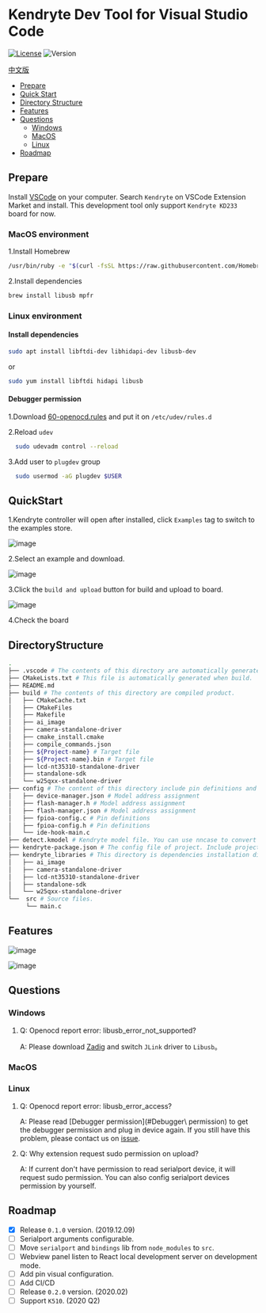 # Kendryte Dev Tool for Visual Studio Code

[![License](https://img.shields.io/badge/license-Apache%202-blue)](https://raw.githubusercontent.com/kendryte/Kendryte-dev-extension/master/LICENSE)
![Version](https://img.shields.io/badge/Version-0.3.0-green)

[中文版](https://raw.githubusercontent.com/kendryte/Kendryte-dev-extension/master/README.md)

- [Prepare](#Prepare)
- [Quick Start](#QuickStart)
- [Directory Structure](#DirectoryStructure)
- [Features](#Features)
- [Questions](#Questions)
  - [Windows](#Windows)
  - [MacOS](#MacOS)
  - [Linux](#Linux)
- [Roadmap](#Roadmap)

## Prepare

Install [VSCode](https://code.visualstudio.com/) on your computer. Search `Kendryte` on VSCode Extension Market and install. This development tool only support `Kendryte KD233` board for now.

### MacOS environment

1.Install Homebrew

``` bash
/usr/bin/ruby -e "$(curl -fsSL https://raw.githubusercontent.com/Homebrew/install/master/install)"
```

2.Install dependencies

``` bash
brew install libusb mpfr
```

### Linux environment

#### Install dependencies

``` bash
sudo apt install libftdi-dev libhidapi-dev libusb-dev
```

or

``` bash
sudo yum install libftdi hidapi libusb
```

#### Debugger permission

1.Download [60-openocd.rules](https://mirrors-kendryte.s3.cn-northwest-1.amazonaws.com.cn/60-openocd.rules) and put it on `/etc/udev/rules.d`

2.Reload `udev`

  ``` bash
    sudo udevadm control --reload
  ```

3.Add user to `plugdev` group

  ``` bash
    sudo usermod -aG plugdev $USER
  ```

## QuickStart

1.Kendryte controller will open after installed, click `Examples` tag to switch to the examples store.

![image](https://raw.githubusercontent.com/kendryte/Kendryte-dev-extension/master/resources/readme/en/quick-start/quick-1.png)

2.Select an example and download.

![image](https://raw.githubusercontent.com/kendryte/Kendryte-dev-extension/master/resources/readme/en/quick-start/quick-2.png)

3.Click the `build and upload` button for build and upload to board.

![image](https://raw.githubusercontent.com/kendryte/Kendryte-dev-extension/master/resources/readme/en/quick-start/quick-3.png)

4.Check the board

## DirectoryStructure

``` Bash  
.
├── .vscode # The contents of this directory are automatically generated, include debug option, build commands and extension's config.
├── CMakeLists.txt # This file is automatically generated when build.
├── README.md
├── build # The contents of this directory are compiled product.
│   ├── CMakeCache.txt
│   ├── CMakeFiles
│   ├── Makefile
│   ├── ai_image
│   ├── camera-standalone-driver
│   ├── cmake_install.cmake
│   ├── compile_commands.json
│   ├── ${Project-name} # Target file
│   ├── ${Project-name}.bin # Target file
│   ├── lcd-nt35310-standalone-driver
│   ├── standalone-sdk
│   └── w25qxx-standalone-driver
├── config # The content of this directory include pin definitions and model address assignment. It can be overwrited.
│   ├── device-manager.json # Model address assignment
│   ├── flash-manager.h # Model address assignment
│   ├── flash-manager.json # Model address assignment
│   ├── fpioa-config.c # Pin definitions
│   ├── fpioa-config.h # Pin definitions
│   └── ide-hook-main.c
├── detect.kmodel # Kendryte model file. You can use nncase to convert tensorflow lite model to kmodel.
├── kendryte-package.json # The config file of project. Include project name, source files and so on. It can be overwrited.
├── kendryte_libraries # This directory is dependencies installation directory. All of dependencies will download on this directory. You shouldn't modify the contents of this directory most of the time.
│   ├── ai_image
│   ├── camera-standalone-driver
│   ├── lcd-nt35310-standalone-driver
│   ├── standalone-sdk
│   └── w25qxx-standalone-driver
└──  src # Source files.
     └── main.c
```

## Features

![image](https://raw.githubusercontent.com/kendryte/Kendryte-dev-extension/master/resources/readme/en/full-screen.png)

![image](https://raw.githubusercontent.com/kendryte/Kendryte-dev-extension/master/resources/readme/en/status-bar.png)

## Questions

### Windows

1. Q: Openocd report error: libusb_error_not_supported?

    A: Please download [Zadig](https://zadig.akeo.ie/) and switch `JLink` driver to `Libusb`。

### MacOS

### Linux

1. Q: Openocd report error: libusb_error_access?

    A: Please read [Debugger permission](#Debugger\ permission) to get the debugger permission and plug in device again. If you still have this problem, please contact us on [issue](https://github.com/kendryte/Kendryte-dev-extension/issues).

2. Q: Why extension request sudo permission on upload?

    A: If current don't have permission to read serialport device, it will request sudo permission. You can also config serialport devices permission by yourself.

## Roadmap

- [x] Release `0.1.0` version. (2019.12.09)
- [ ] Serialport arguments configurable.
- [ ] Move `serialport` and `bindings` lib from `node_modules` to `src`.
- [ ] Webview panel listen to React local development server on development mode.
- [ ] Add pin visual configuration.
- [ ] Add CI/CD
- [ ] Release `0.2.0` version. (2020.02)
- [ ] Support `K510`. (2020 Q2)
